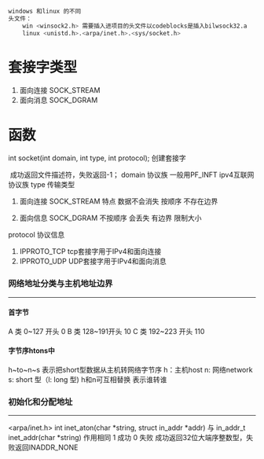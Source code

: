 ```bash
windows 和linux 的不同
头文件：
	win <winsock2.h> 需要插入进项目的头文件以codeblocks是插入bilwsock32.a
	linux <unistd.h>.<arpa/inet.h>.<sys/socket.h>
```



# 套接字类型

1. 面向连接 SOCK_STREAM
2. 面向消息 SOCK_DGRAM

# 函数

int socket(int domain, int type,  int protocol); 创建套接字

​	成功返回文件描述符，失败返回-1；
domain 协议族 一般用PF_INFT  ipv4互联网协议族
type 传输类型 

1. 面向连接 SOCK_STREAM 特点 数据不会消失 按顺序  不存在边界

2. 面向信息 SOCK_DGRAM 不按顺序 会丢失 有边界 限制大小

protocol 协议信息

1. IPPROTO_TCP tcp套接字用于IPv4和面向连接
2. IPPROTO_UDP UDP套接字用于IPv4和面向消息

### 网络地址分类与主机地址边界

---

#### 首字节

A 类 0~127 开头 0
B 类 128~191开头 10
C 类 192~223 开头 110

#### 字节序htons中
h~to~n~s 表示把short型数据从主机转网络字节序
h：主机host n: 网络network s: short 型（l: long 型)
h和n可互相替换 表示谁转谁

### 初始化和分配地址

---

<arpa/inet.h>
int inet_aton(char *string, struct in_addr *addr) 与 in_addr_t inet_addr(char *string) 作用相同
1 成功 0 失败                  									成功返回32位大端序整数型，失败返回INADDR_NONE

